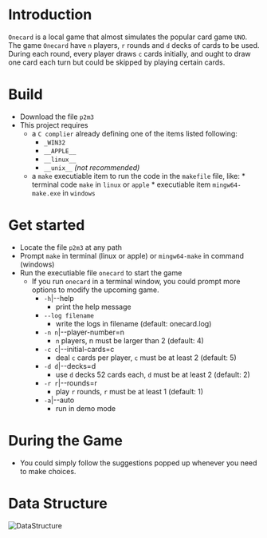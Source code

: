 # Introduction

`Onecard` is a local game that almost simulates the popular card game `UNO`. The game `Onecard` have `n` players, `r` rounds and `d` decks of cards to be used. During each round, every player draws `c` cards initially, and ought to draw one card each turn but could be skipped by playing certain cards.



# Build

*   Download the file `p2m3`
*   This project requires 
    *   a `C complier` already defining one of the items listed following:
        *   `_WIN32`
        *   `__APPLE__`
        *   `__linux__`
        *   `__unix__` *(not recommended)*
    *    a `make` executiable item to run the code in the `makefile` file, like:
        *   terminal code `make` in `linux` or `apple`
        *   executiable item `mingw64-make.exe` in `windows`



# Get started

*   Locate the file `p2m3` at any path
*   Prompt `make` in terminal (linux or apple) or `mingw64-make` in command (windows)
*   Run the executiable file `onecard` to start the game
    *   If you run `onecard` in a terminal window, you could prompt more options to modify the upcoming game.
        *   `-h`|--help 
            *   print the help message
        *   `--log filename`
            *   write the logs in filename (default: onecard.log)
        *   `-n n`|--player-number=n 
            *   `n` players, n must be larger than 2 (default: 4)
        *   `-c c`|--initial-cards=c 
            *   deal `c` cards per player, `c` must be at least 2 (default: 5)
        *   `-d d`|--decks=d
            *   use `d` decks 52 cards each, `d` must be at least 2 (default: 2)
        *   `-r r`|--rounds=r 
            *   play `r` rounds, `r` must be at least 1 (default: 1)
        *   `-a`|--auto
            *   run in demo mode



# During the Game

*   You could simply follow the suggestions popped up whenever you need to make choices.



# Data Structure

![DataStructure](/Users/duanlingbo/Desktop/SJTUOI/github/SJTUOI/VG151/Project/P2/p2m3/DataStructure.png)



